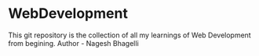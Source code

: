 # WebDevelopment
This git repository is the collection of all my learnings of Web Development from begining.
Author - Nagesh Bhagelli
